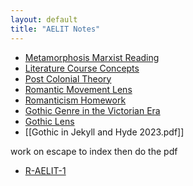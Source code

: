 ```yaml
---
layout: default
title: "AELIT Notes"
---
```


- [Metamorphosis Marxist Reading](Metamorphosis%20Marxist%20Reading.md)
- [Literature Course Concepts](Literature%20Course%20Concepts.md)
- [Post Colonial Theory](Post%20Colonial%20Theory.md)
- [Romantic Movement Lens](Romantic%20Movement%20Lens.md)
- [Romanticism Homework](Romanticism%20Homework.md)
- [Gothic Genre in the Victorian Era](Gothic%20Genre%20in%20the%20Victorian%20Era.md)
- [Gothic Lens](Gothic%20Lens.md)
- [[Gothic in Jekyll and Hyde 2023.pdf]]

work on escape to index then do the pdf

- [R-AELIT-1](R-AELIT-1.md)
